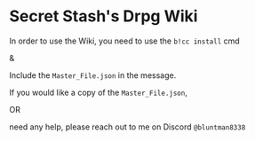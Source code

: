 # Secret Stash's Drpg Wiki

In order to use the Wiki, you need to use the `b!cc install` cmd 

& 

Include the `Master_File.json` in the message.



If you would like a copy of the `Master_File.json`,

OR

need any help, please reach out to me on Discord ```@bluntman8338```